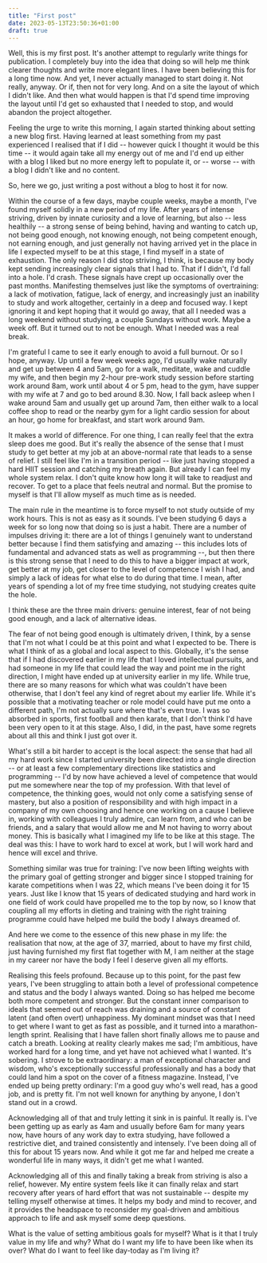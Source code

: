 ```yaml
---
title: "First post"
date: 2023-05-13T23:50:36+01:00
draft: true
---
```


Well, this is my first post. It's another attempt to regularly write things for publication. I completely buy into the idea that doing so will help me think clearer thoughts and write more elegant lines. I have been believing this for a long time now. And yet, I never actually managed to start doing it. Not really, anyway. Or if, then not for very long. And on a site the layout of which I didn't like. And then what would happen is that I'd spend time improving the layout until I'd get so exhausted that I needed to stop, and would abandon the project altogether.

Feeling the urge to write this morning, I again started thinking about setting a new blog first. Having learned at least something from my past experienced I realised that if I did -- however quick I thought it would be this time -- it would again take all my energy out of me and I'd end up either with a blog I liked but no more energy left to populate it, or -- worse -- with a blog I didn't like and no content.

So, here we go, just writing a post without a blog to host it for now.

Within the course of a few days, maybe couple weeks, maybe a month, I've found myself solidly in a new period of my life. After years of intense striving, driven by innate curiosity and a love of learning, but also -- less healthily -- a strong sense of being behind, having and wanting to catch up, not being good enough, not knowing enough, not being competent enough, not earning enough, and just generally not having arrived yet in the place in life I expected myself to be at this stage, I find myself in a state of exhaustion. The only reason I did stop striving, I think, is because my body kept sending increasingly clear signals that I had to. That if I didn't, I'd fall into a hole. I'd crash. These signals have crept up occasionally over the past months. Manifesting themselves just like the symptoms of overtraining: a lack of motivation, fatigue, lack of energy, and increasingly just an inability to study and work altogether, certainly in a deep and focused way. I kept ignoring it and kept hoping that it would go away, that all I needed was a long weekend without studying, a couple Sundays without work. Maybe a week off. But it turned out to not be enough. What I needed was a real break.

I'm grateful I came to see it early enough to avoid a full burnout. Or so I hope, anyway. Up until a few week weeks ago, I'd usually wake naturally and get up between 4 and 5am, go for a walk, meditate, wake and cuddle my wife, and then begin my 2-hour pre-work study session before starting work around 8am, work until about 4 or 5 pm, head to the gym, have supper with my wife at 7 and go to bed around 8.30. Now, I fall back asleep when I wake around 5am and usually get up around 7am, then either walk to a local coffee shop to read or the nearby gym for a light cardio session for about an hour, go home for breakfast, and start work around 9am.

It makes a world of difference. For one thing, I can really feel that the extra sleep does me good. But it's really the absence of the sense that I must study to get better at my job at an above-normal rate that leads to a sense of relief. I still feel like I'm in a transition period -- like just having stopped a hard HIIT session and catching my breath again. But already I can feel my whole system relax. I don't quite know how long it will take to readjust and recover. To get to a place that feels neutral and normal. But the promise to myself is that I'll allow myself as much time as is needed.

The main rule in the meantime is to force myself to not study outside of my work hours. This is not as easy as it sounds. I've been studying 6 days a week for so long now that doing so is just a habit. There are a number of impulses driving it: there are a lot of things I genuinely want to understand better because I find them satisfying and amazing -- this includes lots of fundamental and advanced stats as well as programming --, but then there is this strong sense that I need to do this to have a bigger impact at work, get better at my job, get closer to the level of competence I wish I had, and simply a lack of ideas for what else to do during that time. I mean, after years of spending a lot of my free time studying, not studying creates quite the hole.

I think these are the three main drivers: genuine interest, fear of not being good enough, and a lack of alternative ideas.

The fear of not being good enough is ultimately driven, I think, by a sense that I'm not what I could be at this point and what I expected to be. There is what I think of as a global and local aspect to this. Globally, it's the sense that if I had discovered earlier in my life that I loved intellectual pursuits, and had someone in my life that could lead the way and point me in the right direction, I might have ended up at university earlier in my life. While true, there are so many reasons for which what was couldn't have been otherwise, that I don't feel any kind of regret about my earlier life. While it's possible that a motivating teacher or role model could have put me onto a different path, I'm not actually sure where that's even true. I was so absorbed in sports, first football and then karate, that I don't think I'd have been very open to it at this stage. Also, I did, in the past, have some regrets about all this and think I just got over it.

What's still a bit harder to accept is the local aspect: the sense that had all my hard work since I started university been directed into a single direction -- or at least a few complementary directions like statistics and programming -- I'd by now have achieved a level of competence that would put me somewhere near the top of my profession. With that level of competence, the thinking goes, would not only come a satisfying sense of mastery, but also a position of responsibility and with high impact in a company of my own choosing and hence one working on a cause I believe in, working with colleagues I truly admire, can learn from, and who can be friends, and a salary that would allow me and M not having to worry about money. This is basically what I imagined my life to be like at this stage. The deal was this: I have to work hard to excel at work, but I will work hard and hence will excel and thrive. 

Something similar was true for training: I've now been lifting weights with the primary goal of getting stronger and bigger since I stopped training for karate competitions when I was 22, which means I've been doing it for 15 years. Just like I know that 15 years of dedicated studying and hard work in one field of work could have propelled me to the top by now, so I know that coupling all my efforts in dieting and training with the right training programme could have helped me build the body I always dreamed of.

And here we come to the essence of this new phase in my life: the realisation that now, at the age of 37, married, about to have my first child, just having furnished my first flat together with M, I am neither at the stage in my career nor have the body I feel I deserve given all my efforts.

Realising this feels profound. Because up to this point, for the past few years, I've been struggling to attain both a level of professional competence and status and the body I always wanted. Doing so has helped me become both more competent and stronger. But the constant inner comparison to ideals that seemed out of reach was draining and a source of constant latent (and often overt) unhappiness. My dominant mindset was that I need to get where I want to get as fast as possible, and it turned into a marathon-length sprint. Realising that I have fallen short finally allows me to pause and catch a breath. Looking at reality clearly makes me sad; I'm ambitious, have worked hard for a long time, and yet have not achieved what I wanted. It's sobering. I strove to be extraordinary: a man of exceptional character and wisdom, who's exceptionally successful professionally and has a body that could land him a spot on the cover of a fitness magazine. Instead, I've ended up being pretty ordinary: I'm a good guy who's well read, has a good job, and is pretty fit. I'm not well known for anything by anyone, I don't stand out in a crowd.

Acknowledging all of that and truly letting it sink in is painful. It really is. I've been getting up as early as 4am and usually before 6am for many years now, have hours of any work day to extra studying, have followed a restrictive diet, and trained consistently and intensely. I've been doing all of this for about 15 years now. And while it got me far and helped me create a wonderful life in many ways, it didn't get me what I wanted.

Acknowledging all of this and finally taking a break from striving is also a relief, however. My entire system feels like it can finally relax and start recovery after years of hard effort that was not sustainable -- despite my telling myself otherwise at times. It helps my body and mind to recover, and it provides the headspace to reconsider my goal-driven and ambitious approach to life and ask myself some deep questions.

What is the value of setting ambitious goals for myself?
What is it that I truly value in my life and why?
What do I want my life to have been like when its over?
What do I want to feel like day-today as I'm living it?


